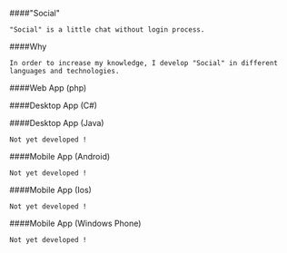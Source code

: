 ####"Social"

	"Social" is a little chat without login process.
	
####Why

	In order to increase my knowledge, I develop "Social" in different languages and technologies.

####Web App (php)

####Desktop App (C#)

####Desktop App (Java)

	Not yet developed !

####Mobile App (Android)

	Not yet developed !

####Mobile App (Ios)

	Not yet developed !

####Mobile App (Windows Phone)

	Not yet developed !